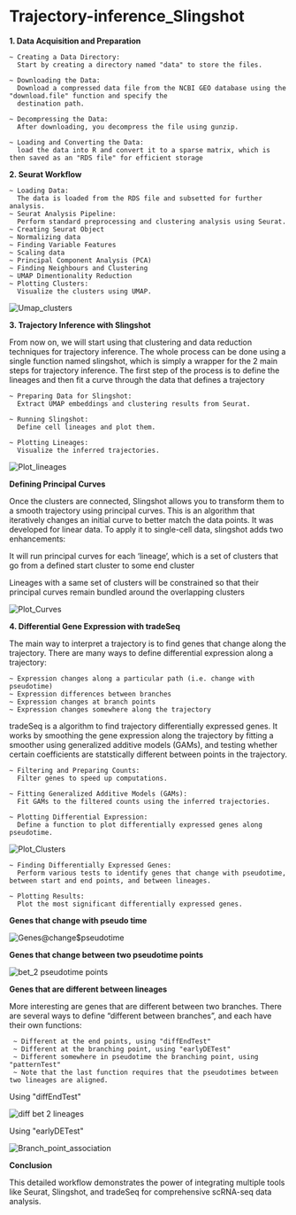 # Trajectory-inference_Slingshot

**1. Data Acquisition and Preparation**
   
    ~ Creating a Data Directory:
      Start by creating a directory named "data" to store the files.
      
    ~ Downloading the Data:
      Download a compressed data file from the NCBI GEO database using the "download.file" function and specify the 
      destination path.
      
    ~ Decompressing the Data:
      After downloading, you decompress the file using gunzip.
      
    ~ Loading and Converting the Data:
      load the data into R and convert it to a sparse matrix, which is then saved as an "RDS file" for efficient storage

**2. Seurat Workflow**
   
    ~ Loading Data:
      The data is loaded from the RDS file and subsetted for further analysis.
    ~ Seurat Analysis Pipeline:
      Perform standard preprocessing and clustering analysis using Seurat.
    ~ Creating Seurat Object
    ~ Normalizing data
    ~ Finding Variable Features
    ~ Scaling data
    ~ Principal Component Analysis (PCA)
    ~ Finding Neighbours and Clustering
    ~ UMAP Dimentionality Reduction
    ~ Plotting Clusters:
      Visualize the clusters using UMAP.

  ![Umap_clusters](https://github.com/Divya090597/Trajectory-inference_Slingshot/assets/156469276/aa594455-2359-484f-ad75-c76681d23c3e)

**3. Trajectory Inference with Slingshot**

From now on, we will start using that clustering and data reduction techniques for trajectory inference. The whole process can be done using a single function named slingshot, which is simply a wrapper for the 2 main steps for trajectory inference. The first step of the process is to define the lineages and then fit a curve through the data that defines a trajectory

    ~ Preparing Data for Slingshot:
      Extract UMAP embeddings and clustering results from Seurat.
   
    ~ Running Slingshot:
      Define cell lineages and plot them.
   
    ~ Plotting Lineages:
      Visualize the inferred trajectories.

![Plot_lineages](https://github.com/Divya090597/Trajectory-inference_Slingshot/assets/156469276/eddb09b3-88a1-46c0-b8cc-48147d94c3e8)

**Defining Principal Curves**

Once the clusters are connected, Slingshot allows you to transform them to a smooth trajectory using principal curves. This is an algorithm that iteratively changes an initial curve to better match the data points. It was developed for linear data. To apply it to single-cell data, slingshot adds two enhancements:

It will run principal curves for each ‘lineage’, which is a set of clusters that go from a defined start cluster to some end cluster

Lineages with a same set of clusters will be constrained so that their principal curves remain bundled around the overlapping clusters

![Plot_Curves](https://github.com/Divya090597/Trajectory-inference_Slingshot/assets/156469276/c2f7c282-b8a4-466f-93c3-e986aeefc934)

**4. Differential Gene Expression with tradeSeq**

The main way to interpret a trajectory is to find genes that change along the trajectory. There are many ways to define differential expression along a trajectory:

    ~ Expression changes along a particular path (i.e. change with pseudotime)
    ~ Expression differences between branches
    ~ Expression changes at branch points
    ~ Expression changes somewhere along the trajectory

tradeSeq is a algorithm to find trajectory differentially expressed genes. It works by smoothing the gene expression along the trajectory by fitting a smoother using generalized additive models (GAMs), and testing whether certain coefficients are statstically different between points in the trajectory.

    ~ Filtering and Preparing Counts:
      Filter genes to speed up computations.
  
    ~ Fitting Generalized Additive Models (GAMs):
      Fit GAMs to the filtered counts using the inferred trajectories.
  
    ~ Plotting Differential Expression:
      Define a function to plot differentially expressed genes along pseudotime.

![Plot_Clusters](https://github.com/Divya090597/Trajectory-inference_Slingshot/assets/156469276/555d53cf-8721-4bbc-8224-28c22d6cc4ff)

  
    ~ Finding Differentially Expressed Genes:
      Perform various tests to identify genes that change with pseudotime, between start and end points, and between lineages.
  
    ~ Plotting Results:
      Plot the most significant differentially expressed genes.

**Genes that change with pseudo time**

![Genes@change$pseudotime](https://github.com/Divya090597/Trajectory-inference_Slingshot/assets/156469276/8b85eb7f-ecbb-4adf-83be-4c70f34bcc24)

**Genes that change between two pseudotime points**

![bet_2 pseudotime points](https://github.com/Divya090597/Trajectory-inference_Slingshot/assets/156469276/46468a17-1635-4682-ab60-ac0e5e0f5289)

**Genes that are different between lineages**

More interesting are genes that are different between two branches. There are several ways to define “different between branches”, and each have their own functions:

     ~ Different at the end points, using "diffEndTest"
     ~ Different at the branching point, using "earlyDETest"
     ~ Different somewhere in pseudotime the branching point, using "patternTest"
     ~ Note that the last function requires that the pseudotimes between two lineages are aligned.

Using "diffEndTest"

![diff bet 2 lineages](https://github.com/Divya090597/Trajectory-inference_Slingshot/assets/156469276/466263c5-8ca8-42ff-9a15-1c2fc68505ba)

Using "earlyDETest"

![Branch_point_association](https://github.com/Divya090597/Trajectory-inference_Slingshot/assets/156469276/425b081b-704e-4b12-9691-ca5188e4b166)


**Conclusion**

This detailed workflow demonstrates the power of integrating multiple tools like Seurat, Slingshot, and tradeSeq for comprehensive scRNA-seq data analysis.








